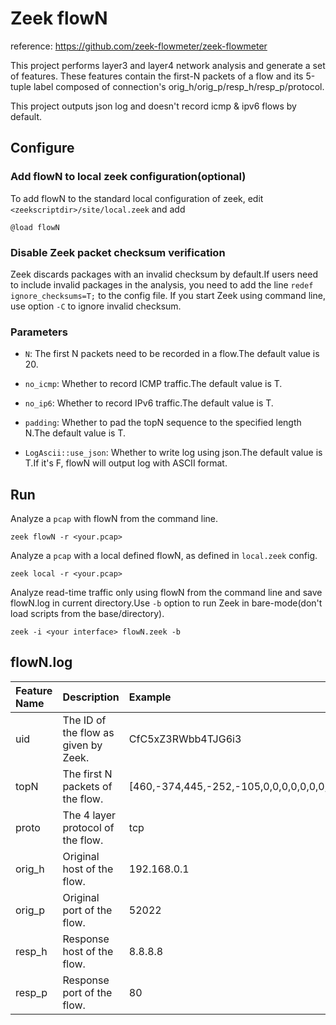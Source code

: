 # Zeek flowN

reference: https://github.com/zeek-flowmeter/zeek-flowmeter

This project performs layer3 and layer4 network analysis and generate a set of features. These features contain the first-N packets of a flow and its 5-tuple label composed of connection's orig_h/orig_p/resp_h/resp_p/protocol.

This project outputs json log and doesn't record icmp & ipv6 flows by default.

## Configure

### Add flowN to local zeek configuration(optional)

To add flowN to the standard local configuration of zeek, edit `<zeekscriptdir>/site/local.zeek` and add

    @load flowN

### Disable Zeek packet checksum verification

Zeek discards packages with an invalid checksum by default.If users need to include invalid packages in the analysis, you need to add the line `redef ignore_checksums=T;` to the config file. If you start Zeek using command line, use option `-C` to ignore invalid checksum.

### Parameters

* `N`: The first N packets need to be recorded in a flow.The default value is 20.

* `no_icmp`: Whether to record ICMP traffic.The default value is T.

* `no_ip6`: Whether to record IPv6 traffic.The default value is T.

* `padding`: Whether to pad the topN sequence to the specified length N.The default value is T.

* `LogAscii::use_json`: Whether to write log using json.The default value is T.If it's F, flowN will output log with ASCII format.

## Run

Analyze a `pcap` with flowN from the command line.

    zeek flowN -r <your.pcap>

Analyze a `pcap` with a local defined flowN, as defined in `local.zeek` config.

    zeek local -r <your.pcap>

Analyze read-time traffic only using flowN from the command line and save flowN.log in current directory.Use `-b` option to run Zeek in bare-mode(don't load scripts from the base/directory).

    zeek -i <your interface> flowN.zeek -b

## flowN.log

| Feature Name  |  Description  | Example   |
|   :----       |   :----       | :----     |
|  uid  |   The ID of the flow as given by Zeek. |   CfC5xZ3RWbb4TJG6i3  |
|   topN    |   The first N packets of the flow.    |   [460,-374,445,-252,-105,0,0,0,0,0,0,0,0,0,0,0,0,0,0,0,0]    |
|   proto  |   The 4 layer protocol of the flow.   | tcp   |
|  orig_h  |    Original host of the flow.  |   192.168.0.1 |
|   orig_p  |   Original port of the flow.  | 52022 |
|   resp_h  |   Response host of the flow.  |   8.8.8.8  |
|   resp_p  |   Response port of the flow.  |   80  |

